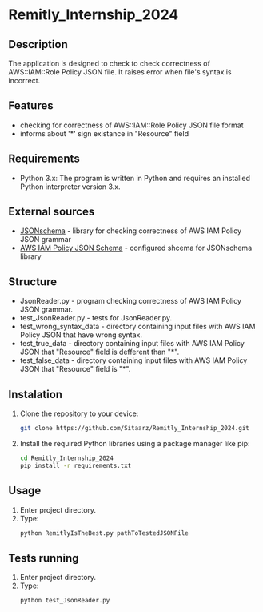 # Remitly_Internship_2024

## Description
The application is designed to check to check correctness of AWS::IAM::Role Policy JSON file. It raises error when file's syntax is incorrect.

## Features
* checking for correctness of AWS::IAM::Role Policy JSON file format
* informs about '*' sign existance in "Resource" field

## Requirements
* Python 3.x: The program is written in Python and requires an installed Python interpreter version 3.x.

## External sources
* [JSONschema](https://json-schema.org/) - library for checking correctness of AWS IAM Policy JSON grammar
* [AWS IAM Policy JSON Schema](https://gist.github.com/jstewmon/ee5d4b7ec0d8d60cbc303cb515272f8a?permalink_comment_id=3884576) - configured shcema for JSONschema library

## Structure
* JsonReader.py - program checking correctness of AWS IAM Policy JSON grammar.
* test_JsonReader.py - tests for JsonReader.py.
* test_wrong_syntax_data - directory containing input files with AWS IAM Policy JSON that have wrong syntax.
* test_true_data - directory containing input files with AWS IAM Policy JSON that "Resource" field is defferent than "*".
* test_false_data - directory containing input files with AWS IAM Policy JSON that "Resource" field is "*".

## Instalation
1. Clone the repository to your device:
   ```bash
   git clone https://github.com/Sitaarz/Remitly_Internship_2024.git
   ```
2. Install the required Python libraries using a package manager like pip:
   ```bash
   cd Remitly_Internship_2024
   pip install -r requirements.txt
   ```
   
## Usage
1. Enter project directory.
2. Type:
   ```bash
   python RemitlyIsTheBest.py pathToTestedJSONFile
   ```

## Tests running
1. Enter project directory.
2. Type:
   ```bash
   python test_JsonReader.py
   ```

